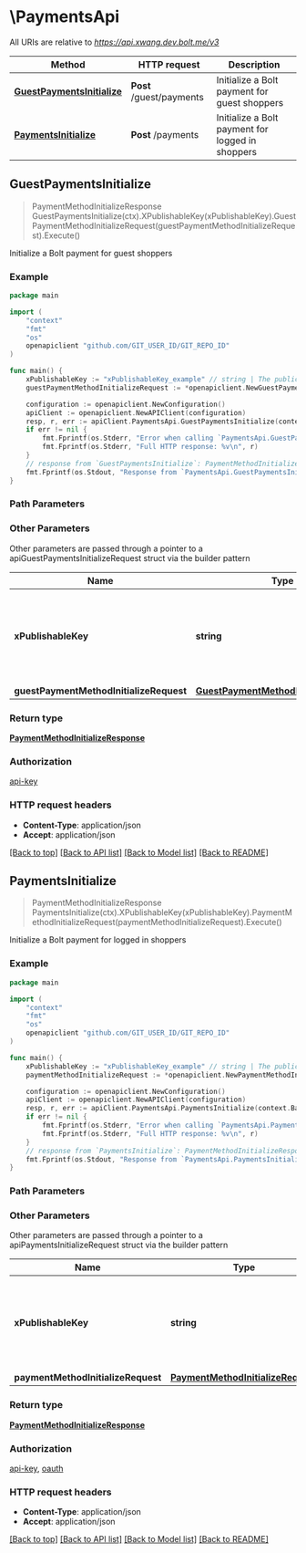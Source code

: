 # \PaymentsApi

All URIs are relative to *https://api.xwang.dev.bolt.me/v3*

Method | HTTP request | Description
------------- | ------------- | -------------
[**GuestPaymentsInitialize**](PaymentsApi.md#GuestPaymentsInitialize) | **Post** /guest/payments | Initialize a Bolt payment for guest shoppers
[**PaymentsInitialize**](PaymentsApi.md#PaymentsInitialize) | **Post** /payments | Initialize a Bolt payment for logged in shoppers



## GuestPaymentsInitialize

> PaymentMethodInitializeResponse GuestPaymentsInitialize(ctx).XPublishableKey(xPublishableKey).GuestPaymentMethodInitializeRequest(guestPaymentMethodInitializeRequest).Execute()

Initialize a Bolt payment for guest shoppers



### Example

```go
package main

import (
    "context"
    "fmt"
    "os"
    openapiclient "github.com/GIT_USER_ID/GIT_REPO_ID"
)

func main() {
    xPublishableKey := "xPublishableKey_example" // string | The publicly viewable identifier used to identify a merchant division.
    guestPaymentMethodInitializeRequest := *openapiclient.NewGuestPaymentMethodInitializeRequest(*openapiclient.NewCart(*openapiclient.NewAmounts(int64(900), "USD"), "order_100"), openapiclient.guest_payment_method_initialize_request_payment_method{PaymentMethodPaypal: openapiclient.NewPaymentMethodPaypal("paypal", "www.example.com/handle_paypal_success", "www.example.com/handle_paypal_cancel")}) // GuestPaymentMethodInitializeRequest | 

    configuration := openapiclient.NewConfiguration()
    apiClient := openapiclient.NewAPIClient(configuration)
    resp, r, err := apiClient.PaymentsApi.GuestPaymentsInitialize(context.Background()).XPublishableKey(xPublishableKey).GuestPaymentMethodInitializeRequest(guestPaymentMethodInitializeRequest).Execute()
    if err != nil {
        fmt.Fprintf(os.Stderr, "Error when calling `PaymentsApi.GuestPaymentsInitialize``: %v\n", err)
        fmt.Fprintf(os.Stderr, "Full HTTP response: %v\n", r)
    }
    // response from `GuestPaymentsInitialize`: PaymentMethodInitializeResponse
    fmt.Fprintf(os.Stdout, "Response from `PaymentsApi.GuestPaymentsInitialize`: %v\n", resp)
}
```

### Path Parameters



### Other Parameters

Other parameters are passed through a pointer to a apiGuestPaymentsInitializeRequest struct via the builder pattern


Name | Type | Description  | Notes
------------- | ------------- | ------------- | -------------
 **xPublishableKey** | **string** | The publicly viewable identifier used to identify a merchant division. | 
 **guestPaymentMethodInitializeRequest** | [**GuestPaymentMethodInitializeRequest**](GuestPaymentMethodInitializeRequest.md) |  | 

### Return type

[**PaymentMethodInitializeResponse**](PaymentMethodInitializeResponse.md)

### Authorization

[api-key](../README.md#api-key)

### HTTP request headers

- **Content-Type**: application/json
- **Accept**: application/json

[[Back to top]](#) [[Back to API list]](../README.md#documentation-for-api-endpoints)
[[Back to Model list]](../README.md#documentation-for-models)
[[Back to README]](../README.md)


## PaymentsInitialize

> PaymentMethodInitializeResponse PaymentsInitialize(ctx).XPublishableKey(xPublishableKey).PaymentMethodInitializeRequest(paymentMethodInitializeRequest).Execute()

Initialize a Bolt payment for logged in shoppers



### Example

```go
package main

import (
    "context"
    "fmt"
    "os"
    openapiclient "github.com/GIT_USER_ID/GIT_REPO_ID"
)

func main() {
    xPublishableKey := "xPublishableKey_example" // string | The publicly viewable identifier used to identify a merchant division.
    paymentMethodInitializeRequest := *openapiclient.NewPaymentMethodInitializeRequest(*openapiclient.NewCart(*openapiclient.NewAmounts(int64(900), "USD"), "order_100"), openapiclient.payment_method_initialize_request_payment_method{PaymentMethodSavedPaymentMethod: openapiclient.NewPaymentMethodSavedPaymentMethod("saved_payment_method", "id")}) // PaymentMethodInitializeRequest | 

    configuration := openapiclient.NewConfiguration()
    apiClient := openapiclient.NewAPIClient(configuration)
    resp, r, err := apiClient.PaymentsApi.PaymentsInitialize(context.Background()).XPublishableKey(xPublishableKey).PaymentMethodInitializeRequest(paymentMethodInitializeRequest).Execute()
    if err != nil {
        fmt.Fprintf(os.Stderr, "Error when calling `PaymentsApi.PaymentsInitialize``: %v\n", err)
        fmt.Fprintf(os.Stderr, "Full HTTP response: %v\n", r)
    }
    // response from `PaymentsInitialize`: PaymentMethodInitializeResponse
    fmt.Fprintf(os.Stdout, "Response from `PaymentsApi.PaymentsInitialize`: %v\n", resp)
}
```

### Path Parameters



### Other Parameters

Other parameters are passed through a pointer to a apiPaymentsInitializeRequest struct via the builder pattern


Name | Type | Description  | Notes
------------- | ------------- | ------------- | -------------
 **xPublishableKey** | **string** | The publicly viewable identifier used to identify a merchant division. | 
 **paymentMethodInitializeRequest** | [**PaymentMethodInitializeRequest**](PaymentMethodInitializeRequest.md) |  | 

### Return type

[**PaymentMethodInitializeResponse**](PaymentMethodInitializeResponse.md)

### Authorization

[api-key](../README.md#api-key), [oauth](../README.md#oauth)

### HTTP request headers

- **Content-Type**: application/json
- **Accept**: application/json

[[Back to top]](#) [[Back to API list]](../README.md#documentation-for-api-endpoints)
[[Back to Model list]](../README.md#documentation-for-models)
[[Back to README]](../README.md)

